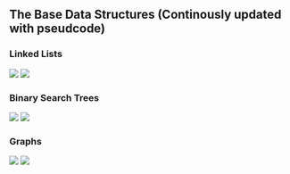 ## The Base Data Structures (Continously updated with pseudcode)
### Linked Lists 
![](images/3.jpg)
![](images/2.jpg)
### Binary Search Trees
![](images/4.jpg)
![](images/5.jpg)
### Graphs 
![](images/6.jpg)
![](images/7.jpg)